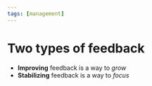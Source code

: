```yaml
---
tags: [management]
---
```


# Two types of feedback

- **Improving** feedback is a way to _grow_
- **Stabilizing** feedback is a way to _focus_

<!--
Есть два вида обратной связи: усиливающая и уравновешивающая.
- Усиливающие (или расширяющие) процессы обратной связи служат двигателями роста.
- Уравновешивающую (или стабилизирующую) обратную связь мы находим
везде,  где  наличествует  поведение,  ориентированное  на  достижение  цели.
-->
